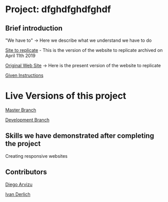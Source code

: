 # Project: dfghdfghdfghdf

## Brief introduction

"We have to" -> Here we describe what we understand we have to do

[Site to replicate](https://web.archive.org/web/20190411210408/https://thenextweb.com/) - This is the version of the website to replicate archived on April 11th 2019

[Original Web Site](https://thenextweb.com/) -> Here is the present version of the website to replicate

[Given Instructions](https://www.theodinproject.com/courses/html5-and-css3/lessons/building-with-responsive-design)

# Live Versions of this project

[Master Branch](https://ivanderlich.github.io/TheNextWeb/)

[Development Branch]()

## Skills we have demonstrated after completing the project

Creating responsive websites

## Contributors

[Diego Arvizu](https://github.com/diegoarvz4)

[Ivan Derlich](https://github.com/IvanDerlich)





